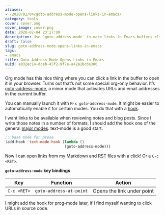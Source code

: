 ```yaml
---
aliases:
- /2020/02/04/goto-address-mode-opens-links-in-emacs/
category: tools
cover: cover.png
cover_image: cover.png
date: 2020-02-04 23:27:00
description: Use `goto-address-mode` to make links in Emacs buffers clickable
draft: false
slug: goto-address-mode-opens-links-in-emacs
tags:
- emacs
title: Goto Address Mode Opens Links in Emacs
uuid: a032ec14-dceb-45f2-9f7e-a42a1bcba306
---
```


Org mode has this nice thing where you can click a link in the buffer to
open it in your browser. Turns out that’s not some special org-only
behavior. It’s
[goto-address-mode](https://www.gnu.org/software/emacs/manual/html_node/emacs/Goto-Address-mode.html),
a minor mode that activates URLs and email addresses in the current
buffer.

You can manually launch it with `M-x goto-address-mode`. It might be
easier to automatically enable it for certain modes. You do that with a
[hook](https://www.gnu.org/software/emacs/manual/html_node/emacs/Hooks.html).

I want links to be available when reviewing notes and blog posts. Since
I write those notes in a number of formats, I should add the hook one of
the general [major
modes](https://www.gnu.org/software/emacs/manual/html_node/elisp/Basic-Major-Modes.html#Basic-Major-Modes).
text-mode is a good start.

``` lisp
;; base mode for prose
(add-hook 'text-mode-hook (lambda ()
                           (goto-address-mode)))
```

Now I can open links from my Markdown and [RST](/tags/rst) files with a
click! Or a `C-c <RET>`.

**`goto-address-mode` key bindings**

| Key         | Function                | Action                     |
| ----------- | ----------------------- | -------------------------- |
| `C-c <RET>` | `goto-address-at-point` | Opens the link under point |

I might add the hook for prog-mode later, if I find myself wanting to
click URLs in source code.